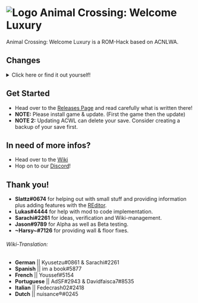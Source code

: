 # ![Logo](https://assets.gitlab-static.net/uploads/-/system/project/avatar/11357955/Logo_2.png) Animal Crossing: Welcome Luxury

Animal Crossing: Welcome Luxury is a ROM-Hack based on ACNLWA.

## Changes

<details class="spoiler">
<summary>Click here or find it out yourself!</summary>

- Fish bite first try
- Fish don't vanish when you run up to them
- Flowers never wilt (except black roses)
- Gain Playcoins when buying Fortunecookies
- Indestructable Flowers
- Instant Cyrus customizations
- Instant Mayor Permit
- Mosquitoes never bite
- New Font
- New Music
- No tripping
- QR Machine is unlocked
- Resetti is disabled
- Reworked Textures
- Stores are 24/7 open
- Take items to the island through the coolerbox
- Town-fruit = price of foreign fruits
- Unlimited visits at Shampoodle

[Detailed Changelog to be seen here.](CHANGELOG.md)

</details>

## Get Started

- Head over to the [Releases Page](https://gitlab.com/Kyusetzu/ACWL/-/releases) and read carefully what is written there!
- **NOTE:** Please install game & update. (First the game then the update)<br>
- **NOTE 2:** Updating ACWL can delete your save.
  Consider creating a backup of your save first.

## In need of more infos?

- Head over to the [Wiki](https://gitlab.com/Kyusetzu/ACWL/-/wikis/home)
- Hop on to our [Discord](https://discord.gg/5BkdzCG)!

## Thank you!

- **Slattz#0674** for helping out with small stuff and providing information plus adding features with the [REditor](https://github.com/Slattz/ACNL_REditor/).
- **Lukas#4444** for help with mod to code implementation.
- **Sarachi#2261** for ideas, verification and Wiki-management.
- **Jason#9789** for Alpha as well as Beta testing.
- **~Harsy~#7126** for providing wall & floor fixes.

###### Wiki-Translation:

- **German** || Kyusetzu#0861 & Sarachi#2261
- **Spanish** || im a book#5877
- **French** || Youssef#5154
- **Portuguese** || AdSF#2943 & Davidfaisca7#8535
- **Italian** || Fedecrash02#2418
- **Dutch** || nuisance®#0245